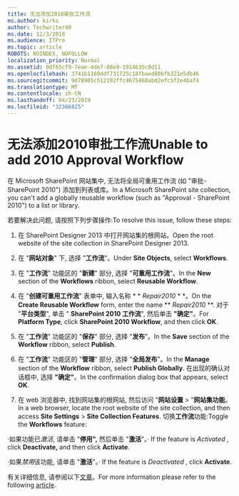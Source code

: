 ```yaml
---
title: 无法添加2010审批工作流
ms.author: kirks
author: Techwriter40
ms.date: 12/3/2018
ms.audience: ITPro
ms.topic: article
ROBOTS: NOINDEX, NOFOLLOW
localization_priority: Normal
ms.assetid: 0df65cf9-7eae-4de7-88e9-1914635c8d11
ms.openlocfilehash: 3741b1169ddf731725c18fbaed80bfb321e5db46
ms.sourcegitcommit: 9d78905c512192ffc4675468abd2efc5f2e4baf4
ms.translationtype: MT
ms.contentlocale: zh-CN
ms.lasthandoff: 04/23/2019
ms.locfileid: "32366825"
---
```

# <a name="unable-to-add-2010-approval-workflow"></a><span data-ttu-id="42541-102">无法添加2010审批工作流</span><span class="sxs-lookup"><span data-stu-id="42541-102">Unable to add 2010 Approval Workflow</span></span>

<span data-ttu-id="42541-103">在 Microsoft SharePoint 网站集中, 无法将全局可重用工作流 (如 "审批-SharePoint 2010") 添加到列表或库。</span><span class="sxs-lookup"><span data-stu-id="42541-103">In a Microsoft SharePoint site collection, you can't add a globally reusable workflow (such as "Approval - SharePoint 2010") to a list or library.</span></span>
  
<span data-ttu-id="42541-104">若要解决此问题, 请按照下列步骤操作:</span><span class="sxs-lookup"><span data-stu-id="42541-104">To resolve this issue, follow these steps:</span></span> 
  
1. <span data-ttu-id="42541-105">在 SharePoint Designer 2013 中打开网站集的根网站。</span><span class="sxs-lookup"><span data-stu-id="42541-105">Open the root website of the site collection in SharePoint Designer 2013.</span></span>
  
2. <span data-ttu-id="42541-106">在 "**网站对象**" 下, 选择 "**工作流**"。</span><span class="sxs-lookup"><span data-stu-id="42541-106">Under **Site Objects**, select **Workflows**.</span></span> 
  
3. <span data-ttu-id="42541-107">在 "**工作流**" 功能区的 "**新建**" 部分, 选择 "**可重用工作流**"。</span><span class="sxs-lookup"><span data-stu-id="42541-107">In the **New** section of the **Workflows** ribbon, select **Reusable Workflow**.</span></span> 
  
4. <span data-ttu-id="42541-108">在 "**创建可重用工作流**" 表单中, 输入名称 \* \* *Repair2010* \* \*。</span><span class="sxs-lookup"><span data-stu-id="42541-108">On the **Create Reusable Workflow** form, enter the name \*\* *Repair2010* \*\*.</span></span> <span data-ttu-id="42541-109">对于 "**平台类型**", 单击 " **SharePoint 2010 工作流**", 然后单击 **"确定"**。</span><span class="sxs-lookup"><span data-stu-id="42541-109">For **Platform Type**, click **SharePoint 2010 Workflow**, and then click **OK**.</span></span> 
  
1. <span data-ttu-id="42541-110">在 "**工作流**" 功能区的 "**保存**" 部分, 选择 "**发布**"。</span><span class="sxs-lookup"><span data-stu-id="42541-110">In the **Save** section of the **Workflow** ribbon, select **Publish**.</span></span> 
  
2. <span data-ttu-id="42541-111">在 "**工作流**" 功能区的 "**管理**" 部分, 选择 "**全局发布**"。</span><span class="sxs-lookup"><span data-stu-id="42541-111">In the **Manage** section of the **Workflow** ribbon, select **Publish Globally**.</span></span> <span data-ttu-id="42541-112">在出现的确认对话框中, 选择 **"确定"**。</span><span class="sxs-lookup"><span data-stu-id="42541-112">In the confirmation dialog box that appears, select **OK**.</span></span> 
  
3. <span data-ttu-id="42541-113">在 web 浏览器中, 找到网站集的根网站, 然后访问 "**网站设置** \> "**网站集功能**。</span><span class="sxs-lookup"><span data-stu-id="42541-113">In a web browser, locate the root website of the site collection, and then access **Site Settings** \> **Site Collection Features**.</span></span> <span data-ttu-id="42541-114">切换**工作流**功能:</span><span class="sxs-lookup"><span data-stu-id="42541-114">Toggle the **Workflows** feature:</span></span> 
  
<span data-ttu-id="42541-115">·如果功能已*激活*, 请单击 "**停用",** 然后单击 "**激活**"。</span><span class="sxs-lookup"><span data-stu-id="42541-115">· If the feature is  *Activated*  , click **Deactivate,** and then click **Activate**.</span></span> 
  
<span data-ttu-id="42541-116">·如果*禁用*该功能, 请单击 "**激活**"。</span><span class="sxs-lookup"><span data-stu-id="42541-116">· If the feature is  *Deactivated*  , click **Activate**.</span></span> 
  
<span data-ttu-id="42541-117">有关详细信息, 请参阅以下[文章](https://go.microsoft.com/fwlink/?linkid=2047770&amp;clcid=0x409)。</span><span class="sxs-lookup"><span data-stu-id="42541-117">For more information please refer to the following [article](https://go.microsoft.com/fwlink/?linkid=2047770&amp;clcid=0x409).</span></span>
  

